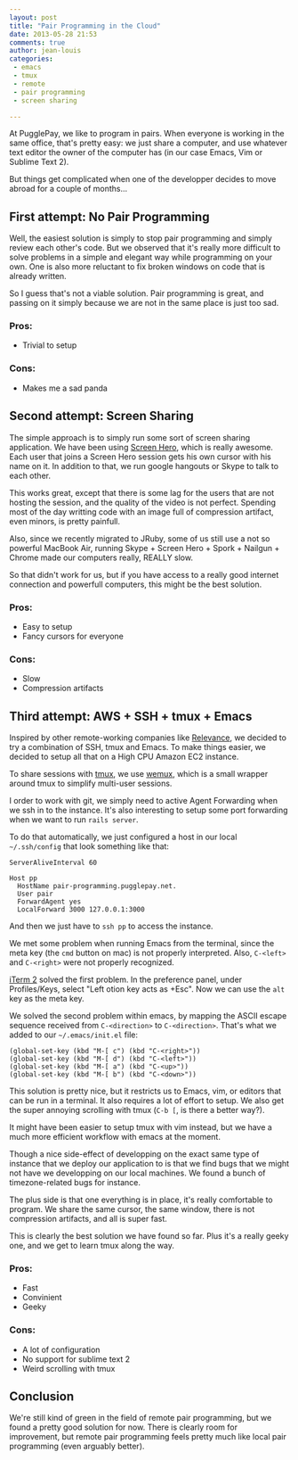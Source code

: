 ```yaml
---
layout: post
title: "Pair Programming in the Cloud"
date: 2013-05-28 21:53
comments: true
author: jean-louis
categories:
 - emacs
 - tmux
 - remote
 - pair programming
 - screen sharing

---
```


At PugglePay, we like to program in pairs. When everyone is working in
the same office, that's pretty easy: we just share a computer, and use
whatever text editor the owner of the computer has (in our case
Emacs, Vim or Sublime Text 2).

But things get complicated when one of the developper decides to move
abroad for a couple of months...

<!-- more -->

## First attempt: No Pair Programming

Well, the easiest solution is simply to stop pair programming and
simply review each other's code. But we observed that it's really more
difficult to solve problems in a simple and elegant way while
programming on your own. One is also more reluctant to fix broken
windows on code that is already written.

So I guess that's not a viable solution. Pair programming is great,
and passing on it simply because we are not in the same place is just
too sad.

### Pros:

- Trivial to setup

### Cons:

- Makes me a sad panda

## Second attempt: Screen Sharing

The simple approach is to simply run some sort of screen
sharing application. We have been using
[Screen Hero](http://screenhero.com/), which is really awesome. Each
user that joins a Screen Hero session gets his own cursor with his
name on it. In addition to that, we run google hangouts or Skype to
talk to each other.

This works great, except that there is some lag for the users that are
not hosting the session, and the quality of the video is not perfect.
Spending most of the day writting code with an image full of
compression artifact, even minors, is pretty painfull.

Also, since we recently migrated to JRuby, some of us still use a
not so powerful MacBook Air, running Skype + Screen Hero + Spork +
Nailgun + Chrome made our computers really, REALLY slow.

So that didn't work for us, but if you have access to a really good
internet connection and powerfull computers, this might be the best
solution.

### Pros:
 - Easy to setup
 - Fancy cursors for everyone

### Cons:
 - Slow
 - Compression artifacts

## Third attempt: AWS + SSH + tmux + Emacs

Inspired by other remote-working companies like
[Relevance](http://thinkrelevance.com/), we decided to try a
combination of SSH, tmux and Emacs. To make things easier, we decided
to setup all that on a High CPU Amazon EC2 instance.

To share sessions with [tmux](http://tmux.sourceforge.net/), we use
[wemux](https://github.com/zolrath/wemux), which is a small wrapper
around tmux to simplify multi-user sessions.

I order to work with git, we simply need to active Agent Forwarding
when we ssh in to the instance. It's also interesting to setup some
port forwarding when we want to run `rails server`.

To do that automatically, we just configured a host in our local
`~/.ssh/config` that look something like that:

```
ServerAliveInterval 60

Host pp
  HostName pair-programming.pugglepay.net.
  User pair
  ForwardAgent yes
  LocalForward 3000 127.0.0.1:3000
```

And then we just have to `ssh pp` to access the instance.

We met some problem when running Emacs from the terminal, since the
meta key (the `cmd` button on mac) is not properly interpreted. Also,
`C-<left>` and `C-<right>` were not properly recognized.

[iTerm 2](http://www.iterm2.com/#/section/home) solved the first
problem. In the preference panel, under Profiles/Keys, select "Left
otion key acts as +Esc". Now we can use the `alt` key as the meta key.

We solved the second problem within emacs, by mapping the ASCII escape
sequence received from `C-<direction>` to `C-<direction>`. That's what
we added to our `~/.emacs/init.el` file:

```
(global-set-key (kbd "M-[ c") (kbd "C-<right>"))
(global-set-key (kbd "M-[ d") (kbd "C-<left>"))
(global-set-key (kbd "M-[ a") (kbd "C-<up>"))
(global-set-key (kbd "M-[ b") (kbd "C-<down>"))
```

This solution is pretty nice, but it restricts us to Emacs, vim, or editors that can be run in a terminal. It also requires a lot of effort to setup. We also get the super annoying scrolling with tmux (`C-b [`, is there a better way?).

It might have been easier to setup tmux with vim instead, but we have
a much more efficient workflow with emacs at the moment.

Though a nice side-effect of developping on the exact same type of instance that we deploy our application to is that we find bugs that we might not have we developping on our local machines. We found a bunch of timezone-related bugs for instance.

The plus side is that one everything is in place, it's really comfortable to program. We share the same cursor, the same window, there is not compression artifacts, and all is super fast.

This is clearly the best solution we have found so far. Plus it's a
really geeky one, and we get to learn tmux along the way.

### Pros:
 - Fast
 - Convinient
 - Geeky

### Cons:
 - A lot of configuration
 - No support for sublime text 2
 - Weird scrolling with tmux

## Conclusion

We're still kind of green in the field of remote pair programming, but
we found a pretty good solution for now. There is clearly room for
improvement, but remote pair programming feels pretty much like local
pair programming (even arguably better).
